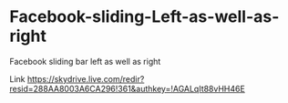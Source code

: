 Facebook-sliding-Left-as-well-as-right
======================================

Facebook sliding bar left as well as right


 Link https://skydrive.live.com/redir?resid=288AA8003A6CA296!361&authkey=!AGALqIt88vHH46E
